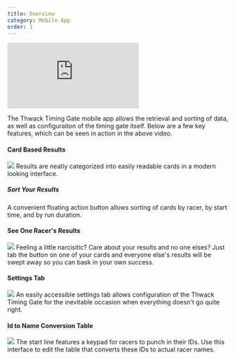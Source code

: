 ```yaml
---
title: Overview
category: Mobile App
order: 1
---
```


<div class="video_wrapper">
  <iframe src="https://www.youtube.com/embed/TYNzY31ogd4?rel=0&modestbranding=1&showinfo=0" frameborder="0" allowfullscreen></iframe>
</div>

The Thwack Timing Gate mobile app allows the retrieval and sorting of data, as well as configuraiton of the timing gate itself. Below are a few key features, which can be seen in action in the above video.

#### Card Based Results
![](/images/app/sortView.png)
Results are neatly categorized into easily readable cards in a modern looking interface.

##### Sort Your Results
A convenient floating action button allows sorting of cards by racer, by start time, and by run duration.

#### See One Racer's Results
![](/images/app/oneRacerView.png)
Feeling a little narcisitic? Care about your results and no one elses? Just tab the button on one of your cards and everyone else's results will be swept away so you can bask in your own success.

#### Settings Tab
![](/images/app/settingsView.png)
An easily accessible settings tab allows configuration of the Thwack Timing Gate for the inevitable occasion when everything doesn't go quite right.

#### Id to Name Conversion Table
![](/images/app/idToNameTable.png)
The start line features a keypad for racers to punch in their IDs. Use this interface to edit the table that converts these IDs to actual racer names.
